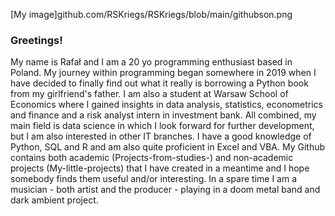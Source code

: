 [My image]github.com/RSKriegs/RSKriegs/blob/main/githubson.png

### Greetings! 
My name is Rafał and I am a 20 yo programming enthusiast based in Poland. 
My journey within programming began somewhere in 2019 when I have decided to finally find out what it really is borrowing a Python book from my girlfriend's father.
I am also a student at Warsaw School of Economics where I gained insights in data analysis, statistics, econometrics and finance and a risk analyst intern in investment bank.
All combined, my main field is data science in which I look forward for further development, but I am also interested in other IT branches.
I have a good knowledge of Python, SQL and R and am also quite proficient in Excel and VBA.
My Github contains both academic (Projects-from-studies-) and non-academic projects (My-little-projects) that I have created in a meantime and I hope somebody finds them useful and/or interesting.
In a spare time I am a musician - both artist and the producer - playing in a doom metal band and dark ambient project. 


<!--
**RSKriegs/RSKriegs** is a ✨ _special_ ✨ repository because its `README.md` (this file) appears on your GitHub profile.

Here are some ideas to get you started:

- 🔭 I’m currently working on ...
- 🌱 I’m currently learning ...
- 👯 I’m looking to collaborate on ...
- 🤔 I’m looking for help with ...
- 💬 Ask me about ...
- 📫 How to reach me: ...
- 😄 Pronouns: ...
- ⚡ Fun fact: ...
-->
